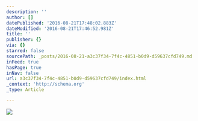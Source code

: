 ```yaml
---
description: ''
author: []
datePublished: '2016-08-21T17:48:02.883Z'
dateModified: '2016-08-21T17:46:52.981Z'
title: ''
publisher: {}
via: {}
starred: false
sourcePath: _posts/2016-08-21-a3c37f34-7f4c-4851-b0d9-d59637cfd749.md
inFeed: true
hasPage: true
inNav: false
url: a3c37f34-7f4c-4851-b0d9-d59637cfd749/index.html
_context: 'http://schema.org'
_type: Article

---
```

![](https://the-grid-user-content.s3-us-west-2.amazonaws.com/8e196b81-0642-4148-95c5-351bdc1e05f5.jpg)